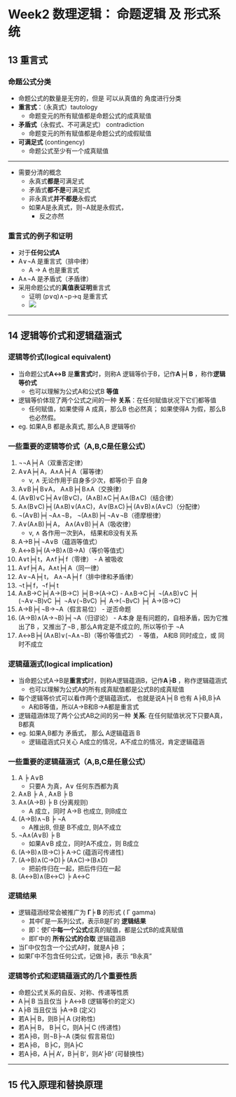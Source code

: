 
# Week2 数理逻辑： 命题逻辑 及 形式系统

## 13 重言式

### 命题公式分类

 - 命题公式的数量是无穷的，但是 可以从真值的 角度进行分类
 - **重言式**：（永真式）tautology
    - 命题变元的所有赋值都是命题公式的成真赋值
 - **矛盾式**（永假式、不可满足式） contradiction
    - 命题变元的所有赋值都是命题公式的成假赋值
 - **可满足式** (contingency)
    - 命题公式至少有一个成真赋值

--- 

 - 需要分清的概念
    - 永真式**都是**可满足式
    - 矛盾式**都不是**可满足式
    - 非永真式**并不都是**永假式
    - 如果A是永真式，则¬A就是永假式，
        - 反之亦然

### 重言式的例子和证明

 - 对于**任何公式A**
 - A∨¬A 是重言式（排中律）
    - A → A 也是重言式 
 - A∧¬A 是矛盾式（矛盾律）
 - 采用命题公式的**真值表证明**重言式
    - 证明 (p∨q)∧¬p→q 是重言式
    - ![](https://raw.githubusercontent.com/mebusy/notes/master/imgs/DM_example_proof_tautology.png)

---

## 14 逻辑等价式和逻辑蕴涵式

### 逻辑等价式(logical equivalent)

 - 当命题公式**A↔B** 是**重言式**时，则称A 逻辑等价于B，记作**A╞╡B** ，称作**逻辑等价式**
    - 也可以理解为公式A和公式B **等值**
 - 逻辑等价体现了两个公式之间的一种 **关系**：在任何赋值状况下它们都等值
    - 任何赋值，如果使得 A 成真，那么B 也必然真； 如果使得A 为假，那么B也必然假。
 - eg. 如果A,B 都是永真式, 那么A,B 逻辑等价

### 一些重要的逻辑等价式（A,B,C是任意公式）

 1. ¬¬A╞╡A（双重否定律）
 2. A∨A╞╡A，A∧A╞╡A（幂等律）
    - v, ∧ 无论作用于自身多少次，都等价于 自身
 3. A∨B╞╡B∨A， A∧B╞╡B∧A（交换律）
 4. (A∨B)∨C╞╡A∨(B∨C)，(A∧B)∧C╞╡A∧(B∧C)（结合律）
 5. A∧(B∨C)╞╡(A∧B)∨(A∧C)，A∨(B∧C)╞╡(A∨B)∧(A∨C)（分配律）
 6. ¬(A∨B)╞╡¬A∧¬B， ¬(A∧B)╞╡¬A∨¬B（德摩根律）
 7. A∨(A∧B)╞╡A， A∧(A∨B)╞╡A（吸收律）
    - v, ∧ 各作用一次到A， 结果和B没有关系
 8. A→B╞╡¬A∨B（蕴涵等值式）
 9. A↔B╞╡(A→B)∧(B→A)（等价等值式）
 10. A∨t╞╡t，A∧f╞╡f（零律）
    - A 被吸收
 11. A∨f╞╡A，A∧t╞╡A（同一律）
 12. A∨¬A╞╡t， A∧¬A╞╡f（排中律和矛盾律）
 13. ¬t╞╡f，¬f╞╡t
 14. A∧B→C╞╡A→(B→C) ╞╡B→(A→C)
    - A∧B→C╞╡ ¬(A∧B)∨C ╞╡ (¬A∨¬B)vC ╞╡ ¬A∨(¬BvC) ╞╡ A→(¬BvC) ╞╡ A→(B→C) 
 15. A→B╞╡¬B→¬A（假言易位）
    - 逆否命题
 16. (A→B)∧(A→¬B)╞╡¬A（归谬论）
    - A本身 是有问题的，自相矛盾，因为它推出了B ，又推出了¬B , 那么A肯定是不成立的, 所以等价于 ¬A
 17. A↔B╞╡(A∧B)∨(¬A∧¬B)（等价等值式2）
    - 等值， A和B 同时成立，或 同时不成立


### 逻辑蕴涵式(logical implication)

 - 当命题公式A→B是**重言式**时，则称A逻辑蕴涵B，记作**A╞B** ，称作逻辑蕴涵式 
    - 也可以理解为公式A的所有成真赋值都是公式B的成真赋值
 - 每个逻辑等价式可以看作两个逻辑蕴涵式， 也就是说A╞╡B 也有 A╞B,B╞A
    - A和B等值，所以A→B和B→A都是重言式
 - 逻辑蕴涵体现了两个公式AB之间的另一种 **关系**: 在任何赋值状况下只要A真，B都真
 - eg. 如果A,B都为 矛盾式， 那么 A逻辑蕴涵 B 
    - 逻辑蕴涵式只关心 A成立的情况，A不成立的情况，肯定逻辑蕴涵

### 一些重要的逻辑蕴涵式（A,B,C是任意公式）

 1. A ╞ A∨B
    - 只要A 为真，A∨ 任何东西都为真
 2. A∧B ╞ A , A∧B ╞ B
 3. A∧(A→B) ╞ B (分离规则)
    - A 成立，同时 A→B 也成立, 则B成立
 4. (A→B)∧¬B ╞ ¬A
    - A推出B, 但是 B不成立, 则A不成立 
 5. ¬A∧(A∨B) ╞ B
    - 如果A∨B 成立，同时A不成立，则 B成立
 6. (A→B)∧(B→C)╞ A→C   (蕴涵可传递性) 
 7. (A→B)∧(C→D)╞ (A∧C)→(B∧D)
    - 把前件归在一起，把后件归在一起
 8. (A↔B)∧(B↔C) ╞ A↔C


### 逻辑结果

 - 逻辑蕴涵经常会被推广为 **Γ╞ B** 的形式  ( Γ gamma)
    - 其中Γ是一系列公式，表示B是Γ的 **逻辑结果**
    - 即：使Γ中**每一个公式**成真的赋值，都是公式B的成真赋值 
    - 即Γ中的 **所有公式的合取** 逻辑蕴涵B
 - 当Γ中仅包含一个公式A时，就是A╞B ；
 - 如果Γ中不包含任何公式，记做╞B，表示 “B永真”
    
### 逻辑等价式和逻辑蕴涵式的几个重要性质

 - 命题公式关系的自反、对称、传递等性质
 - A╞╡B 当且仅当 ╞ A↔B  (逻辑等价的定义)
 - A╞B 当且仅当 ╞A→B  (定义)
 - 若A╞╡B，则B╞╡A   (对称性)
 - 若A╞╡B， B╞╡C，则A╞╡C  (传递性)
 - 若A╞B，则¬B╞¬A   (类似 假言易位)
 - 若A╞B， B╞C，则A╞C
 - 若A╞B，A╞╡A’，B╞╡B’，则A’╞B’  (可替换性)

---

## 15 代入原理和替换原理










